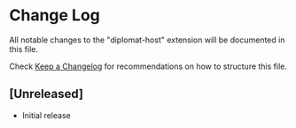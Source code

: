 # Change Log

All notable changes to the "diplomat-host" extension will be documented in this file.

Check [Keep a Changelog](http://keepachangelog.com/) for recommendations on how to structure this file.

## [Unreleased]

- Initial release